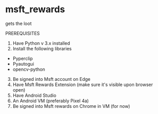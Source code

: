 # msft_rewards
gets the loot

PREREQUISITES
1. Have Python v 3.x installed
2. Install the following libraries
  - Pyperclip
  - Pyautogui
  - opencv-python
3. Be signed into Msft account on Edge
4. Have Msft Rewards Extension (make sure it's visible upon browser open) 
5. Have Android Studio 
6. An Android VM (preferably Pixel 4a) 
7. Be signed into Msft rewards on Chrome in VM (for now) 

